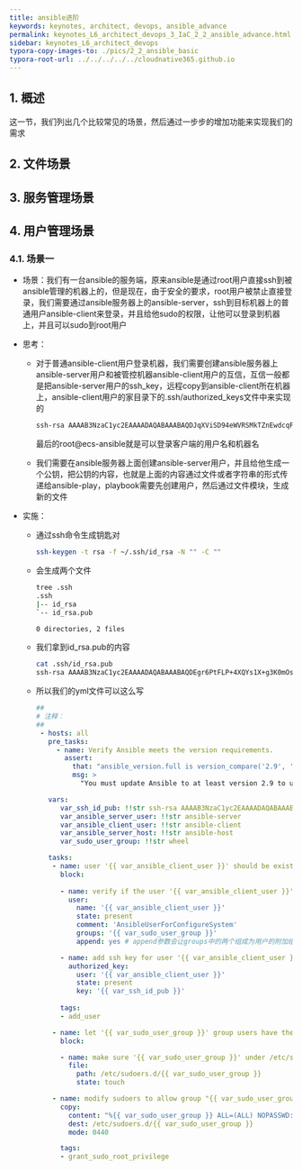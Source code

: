 ```yaml
---
title: ansible进阶
keywords: keynotes, architect, devops, ansible_advance
permalink: keynotes_L6_architect_devops_3_IaC_2_2_ansible_advance.html
sidebar: keynotes_L6_architect_devops
typora-copy-images-to: ./pics/2_2_ansible_basic
typora-root-url: ../../../../../cloudnative365.github.io
---
```


## 1. 概述

这一节，我们列出几个比较常见的场景，然后通过一步步的增加功能来实现我们的需求

## 2. 文件场景

## 3. 服务管理场景

## 4. 用户管理场景

### 4.1. 场景一

+ 场景：我们有一台ansible的服务端，原来ansible是通过root用户直接ssh到被ansible管理的机器上的，但是现在，由于安全的要求，root用户被禁止直接登录，我们需要通过ansible服务器上的ansible-server，ssh到目标机器上的普通用户ansible-client来登录，并且给他sudo的权限，让他可以登录到机器上，并且可以sudo到root用户

+ 思考：

  + 对于普通ansible-client用户登录机器，我们需要创建ansible服务器上ansible-server用户和被管控机器ansible-client用户的互信，互信一般都是把ansible-server用户的ssh_key，远程copy到ansible-client所在机器上，ansible-client用户的家目录下的.ssh/authorized_keys文件中来实现的

    ``` bash
    ssh-rsa AAAAB3NzaC1yc2EAAAADAQABAAABAQDJqXViSD94eWVRSMkTZnEwdcqFuEPiHMFmhfTacOQySzcLlSC73rDNFW87dVs2Xf9Bc8+6j+409ed+Uw/ZUElUC93tsJFS1Z9wUFOeJUBkUKlo9a/eEgiUQsc/OxZz2P2ldmxwmjUJFOdlKewzVHQMCXJxZflj0PM+IvHvkWwq9apgf+3jZM1/va4vUdsaqT4ZF1itJk8S7pR+CXGsOCD8Pd7Ul1dOvYKh7g+U1ljVpBw5JnjvupXXp8CAYjcKbOrIZyaHuu2pBMdcKMzywMsrfLzPqkxhnOkx+t06q6fFEjifZjuYfXQgOHqnLRHtaFTYQwnnc5hAIKi7NFn1/etL root@ecs-ansible
    ```

    最后的root@ecs-ansible就是可以登录客户端的用户名和机器名

  + 我们需要在ansible服务器上面创建ansible-server用户，并且给他生成一个公钥，把公钥的内容，也就是上面的内容通过文件或者字符串的形式传递给ansible-play，playbook需要先创建用户，然后通过文件模块，生成新的文件

+ 实施：

  + 通过ssh命令生成钥匙对

    ``` bash
    ssh-keygen -t rsa -f ~/.ssh/id_rsa -N "" -C ""
    ```

  + 会生成两个文件

    ``` bash
    tree .ssh
    .ssh
    |-- id_rsa
    `-- id_rsa.pub
    
    0 directories, 2 files
    ```

  + 我们拿到id_rsa.pub的内容
  
    ``` bash
    cat .ssh/id_rsa.pub 
    ssh-rsa AAAAB3NzaC1yc2EAAAADAQABAAABAQDEgr6PtFLP+4XQYs1X+g3K0mOs88fqYTFvvvObSRpcWyDS8It7aJrIIV7Xk9V/oJyMb0Ng1GD3ZqSLOa1/KfxfFbrtDFxcDyMsWWlxHvYP7xTosg3ExvK8zwruOtdVGj2h6wlM1fyfpDtodumclNojGyKWMo6kXqOCuOTgdQvokEnn6B/IKFiMckCmvEVzSpcnr9GTTgY+BCDUA6RXNQVrqoV+nhcytAyuuCj+pYQLWDXIGHM6gQvt/p4G1ndd+bykWc9J3HrHqVa5d0FKIM4KwJGA1gyNzQIpF9d3maYqzMgzKmG+QU7F9VF/m5swgtFljd/3sWjO2LiWb0AGhg0N
    ```
  
  + 所以我们的yml文件可以这么写
  
    ``` yaml
    ##
    # 注释：
    ##
     - hosts: all
       pre_tasks:
         - name: Verify Ansible meets the version requirements.
           assert:
             that: "ansible_version.full is version_compare('2.9', '>=')"
             msg: >
               "You must update Ansible to at least version 2.9 to use this role."
    
       vars:
          var_ssh_id_pub: !!str ssh-rsa AAAAB3NzaC1yc2EAAAADAQABAAABAQDEgr6PtFLP+4XQYs1X+g3K0mOs88fqYTFvvvObSRpcWyDS8It7aJrIIV7Xk9V/oJyMb0Ng1GD3ZqSLOa1/KfxfFbrtDFxcDyMsWWlxHvYP7xTosg3ExvK8zwruOtdVGj2h6wlM1fyfpDtodumclNojGyKWMo6kXqOCuOTgdQvokEnn6B/IKFiMckCmvEVzSpcnr9GTTgY+BCDUA6RXNQVrqoV+nhcytAyuuCj+pYQLWDXIGHM6gQvt/p4G1ndd+bykWc9J3HrHqVa5d0FKIM4KwJGA1gyNzQIpF9d3maYqzMgzKmG+QU7F9VF/m5swgtFljd/3sWjO2LiWb0AGhg0N
          var_ansible_server_user: !!str ansible-server
          var_ansible_client_user: !!str ansible-client
          var_ansible_server_host: !!str ansible-host
          var_sudo_user_group: !!str wheel
    
       tasks:
        - name: user '{{ var_ansible_client_user }}' should be exist
          block:
          
          - name: verify if the user '{{ var_ansible_client_user }}' is exist
            user:
              name: '{{ var_ansible_client_user }}'
              state: present
              comment: 'AnsibleUserForConfigureSystem'
              groups: '{{ var_sudo_user_group }}'
              append: yes # append参数会让groups中的两个组成为用户的附加组
    
          - name: add ssh key for user '{{ var_ansible_client_user }}'
            authorized_key:
              user: '{{ var_ansible_client_user }}'
              state: present
              key: '{{ var_ssh_id_pub }}'
          
          tags:
          - add_user
    
        - name: let '{{ var_sudo_user_group }}' group users have the privilege
          block:
    
          - name: make sure '{{ var_sudo_user_group }}' under /etc/sudoer.d is exist
            file:
              path: /etc/sudoers.d/{{ var_sudo_user_group }}
              state: touch
    
        - name: modify sudoers to allow group "{{ var_sudo_user_group }}" switch to root without password
          copy:
            content: "%{{ var_sudo_user_group }} ALL=(ALL) NOPASSWD: ALL"
            dest: /etc/sudoers.d/{{ var_sudo_user_group }}
            mode: 0440
    
          tags:
          - grant_sudo_root_privilege
    ```
    
    
